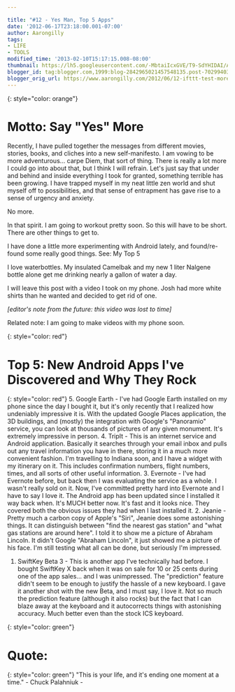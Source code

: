 ```yaml
---

title: "#12 - Yes Man, Top 5 Apps"
date: '2012-06-17T23:18:00.001-07:00'
author: Aarongilly
tags:
- LIFE
- TOOLS
modified_time: '2013-02-10T15:17:15.008-08:00'
thumbnail: https://lh5.googleusercontent.com/-MbtaiIcxGVE/T9-SdYHIDAI/AAAAAAAAEUw/qQ1uA7cHhbI/s1600/VID_20120615_144945.mp4
blogger_id: tag:blogger.com,1999:blog-2842965021457548135.post-7029940366037072682
blogger_orig_url: https://www.aarongilly.com/2012/06/12-ifttt-test-more-soon.html
---
```


{: style="color: orange"}
# Motto: Say "Yes" More

Recently, I have pulled together the messages from different movies, stories, books, and cliches into a new self-manifesto. I am vowing to be more adventurous... carpe Diem, that sort of thing. There is really a lot more I could go into about that, but I think I will refrain. Let's just say that under and behind and inside everything I took for granted, something terrible has been growing. I have trapped myself in my neat little zen world and shut myself off to possibilities, and that sense of entrapment has gave rise to a sense of urgency and anxiety.

No more.

In that spirit. I am going to workout pretty soon. So this will have to be short. There are other things to get to.

I have done a little more experimenting with Android lately, and found/re-found some really good things.
See: My Top 5

I love waterbottles. My insulated Camelbak and my new 1 liter Nalgene bottle alone get me drinking nearly a gallon of water a day.

I will leave this post with a video I took on my phone. Josh had more white shirts than he wanted and decided to get rid of one.

*[editor's note from the future: this video was lost to time]*

Related note: I am going to make videos with my phone soon.

{: style="color: red"}
# Top 5: New Android Apps I've Discovered and Why They Rock
{: style="color: red"}
5. Google Earth - I've had Google Earth installed on my phone since the day I bought it, but it's only recently that I realized how undeniably impressive it is. With the updated Google Places application, the 3D buildings, and (mostly) the integration with Google's "Panoramio" service, you can look at thousands of pictures of any given monument. It's extremely impressive in person.
4. TripIt - This is an internet service and Android application. Basically it searches through your email inbox and pulls out any travel information you have in there, storing it in a much more convenient fashion. I'm travelling to Indiana soon, and I have a widget with my itinerary on it. This includes confirmation numbers, flight numbers, times, and all sorts of other useful information.
3. Evernote - I've had Evernote before, but back then I was evaluating the service as a whole. I wasn't really sold on it. Now, I've committed pretty hard into Evernote and I have to say I love it. The Android app has been updated since I installed it way back when. It's MUCH better now. It's fast and it looks nice. They covered both the obvious issues they had when I last installed it.
2. Jeanie - Pretty much a carbon copy of Apple's "Siri", Jeanie does some astonishing things. It can distinguish between "find the nearest gas station" and "what gas stations are around here". I told it to show me a picture of Abraham Lincoln. It didn't Google "Abraham Lincoln", it just showed me a picture of his face. I'm still testing what all can be done, but seriously I'm impressed.
1. SwiftKey Beta 3 - This is another app I've technically had before. I bought SwiftKey X back when it was on sale for 10 or 25 cents during one of the app sales... and I was unimpressed. The "prediction" feature didn't seem to be enough to justify the hassle of a new keyboard. I gave it another shot with the new Beta, and I must say, I love it. Not so much the prediction feature (although it also rocks) but the fact that I can blaze away at the keyboard and it autocorrects things with astonishing accuracy. Much better even than the stock ICS keyboard. 

{: style="color: green"}
# Quote:
{: style="color: green"}
"This is your life, and it's ending one moment at a time." - Chuck Palahniuk -